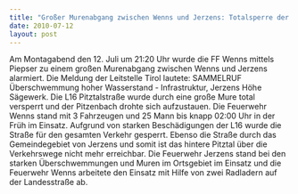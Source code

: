 ```yaml
---
title: "Großer Murenabgang zwischen Wenns und Jerzens: Totalsperre der L16"
date: 2010-07-12
layout: post
---
```


Am Montagabend den 12. Juli um 21:20 Uhr wurde die FF Wenns mittels Piepser zu einem großen Murenabgang zwischen Wenns und Jerzens alarmiert. Die Meldung der Leitstelle Tirol lautete: SAMMELRUF Überschwemmung hoher Wasserstand - Infrastruktur, Jerzens Höhe Sägewerk. Die L16 Pitztalstraße wurde durch eine große Mure total versperrt und der Pitzenbach drohte sich aufzustauen. Die Feuerwehr Wenns stand mit 3 Fahrzeugen und 25 Mann bis knapp 02:00 Uhr in der Früh im Einsatz. Aufgrund von starken Beschädigungen der L16 wurde die Straße für den gesamten Verkehr gesperrt. Ebenso die Straße durch das Gemeindegebiet von Jerzens und somit ist das hintere Pitztal über die Verkehrswege nicht mehr erreichbar. Die Feuerwehr Jerzens stand bei den starken Überschwemmungen und Muren im Ortsgebiet im Einsatz und die Feuerwehr Wenns arbeitete den Einsatz mit Hilfe von zwei Radladern auf der Landesstraße ab.